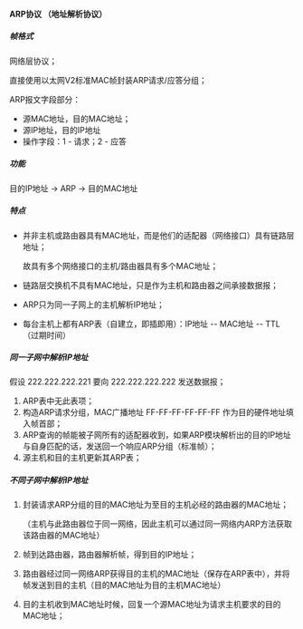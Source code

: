 #### ARP协议 （地址解析协议）

##### 帧格式

网络层协议；

直接使用以太网V2标准MAC帧封装ARP请求/应答分组；

ARP报文字段部分：

- 源MAC地址，目的MAC地址；
- 源IP地址，目的IP地址
- 操作字段：1 - 请求；2 - 应答



##### 功能

目的IP地址 -> ARP -> 目的MAC地址

##### 特点

- 并非主机或路由器具有MAC地址，而是他们的适配器（网络接口）具有链路层地址；

    故具有多个网络接口的主机/路由器具有多个MAC地址；

- 链路层交换机不具有MAC地址，只是作为主机和路由器之间承接数据报；

- ARP只为同一子网上的主机解析IP地址；

- 每台主机上都有ARP表（自建立，即插即用）：IP地址 -- MAC地址 -- TTL（过期时间）



##### 同一子网中解析IP地址

假设 222.222.222.221 要向 222.222.222.222 发送数据报；

1. ARP表中无此表项；
2. 构造ARP请求分组，MAC广播地址 FF-FF-FF-FF-FF-FF 作为目的硬件地址填入帧首部；
3. ARP查询的帧能被子网所有的适配器收到，如果ARP模块解析出的目的IP地址与自身匹配的话，发送回一个响应ARP分组（标准帧）；
4. 源主机和目的主机更新其ARP表；


##### 不同子网中解析IP地址

1. 封装请求ARP分组的目的MAC地址为至目的主机必经的路由器的MAC地址；

    （主机与此路由器位于同一网络，因此主机可以通过同一网络内ARP方法获取该路由器的MAC地址）

2. 帧到达路由器，路由器解析帧，得到目的IP地址；

3. 路由器经过同一网络ARP获得目的主机的MAC地址（保存在ARP表中），并将帧发送到目的主机（目的MAC地址为目的主机MAC地址）

4. 目的主机收到MAC地址时候，回复一个源MAC地址为请求主机要求的目的MAC地址；



